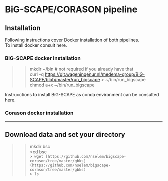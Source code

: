 # BiG-SCAPE/CORASON pipeline

## Installation
Following instructions cover Docker installation of both pipelines.    
To install docker consult here.  

### BiG-SCAPE docker installation     
> > mkdir ~/bin    # not required if you already have that  
> >curl -q https://git.wageningenur.nl/medema-group/BiG-SCAPE/blob/master/run_bigscape > ~/bin/run_bigscape  
> >chmod a+x ~/bin/run_bigscape  

Instrucctions to install BiG-SCAPE as conda environment can be consulted here.  

### Corason docker installation  
<!--
> mkdir ~/bin    # not required if you already have that  
> curl -q https://github.com/nselem/corason/blob/master/run_corason > ~/bin/run_corason  
chmod a+x ~/bin/run_corason  
-->  
----------------
## Download data and set your directory  
> >mkdir bsc  
> \>cd bsc  
`> wget [https://github.com/nselem/bigscape-corason/tree/master/gbks](https://github.com/nselem/bigscape-corason/tree/master/gbks)`  
`> ls`  
